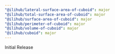 ```yaml
---
"@ilihub/lateral-surface-area-of-cuboid": major
"@ilihub/total-surface-area-of-cuboid": major
"@ilihub/surface-area-of-cuboid": major
"@ilihub/perimeter-of-cuboid": major
"@ilihub/volume-of-cuboid": major
"@ilihub/cuboid": major
---
```


Initial Release
